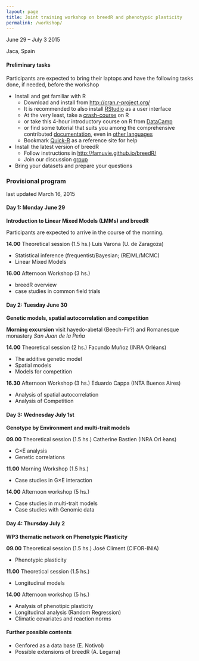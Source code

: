 ```yaml
---
layout: page
title: Joint training workshop on breedR and phenotypic plasticity
permalink: /workshop/
---
```



June 29 – July 3 2015

Jaca, Spain


#### Preliminary tasks

Participants are expected to bring their laptops and have the following
tasks done, if needed, before the workshop

- Install and get familiar with R
  - Download and install from <http://cran.r-project.org/>
  - It is recommended to also install
    [RStudio](http://www.rstudio.com/) as a user interface
  - At the very least, take a
    [crash-course](http://spatial.ly/2013/05/crash/) on R
  - or take this 4-hour introductory course on R from
    [DataCamp](https://www.datacamp.com/courses/free-introduction-to-r)
  - or find some tutorial that suits you among the comprehensive
    contributed [documentation](http://cran.r-project.org/other-docs.html), even in
    [other
    languages](http://cran.r-project.org/other-docs.html#nenglish)
  - Bookmark [Quick-R](http://www.statmethods.net/) as a reference
    site for help
- Install the latest version of breedR
  - Follow instructions in <http://famuvie.github.io/breedR/>
  - Join our discussion
    [group](http://groups.google.com/group/breedr)
- Bring your datasets and prepare your questions

### Provisional program
last updated March 16, 2015


#### Day 1: Monday June 29 

**Introduction to Linear Mixed Models (LMMs) and breedR**

Participants are expected to arrive in the course of the morning.

**14.00** Theoretical session (1.5 hs.) Luis Varona (U. de Zaragoza)

- Statistical inference (frequentist/Bayesian; (RE)ML/MCMC)
- Linear Mixed Models

**16.00** Afternoon Workshop (3 hs.) 

- breedR overview
- case studies in common field trials

#### Day 2: Tuesday June 30

**Genetic models, spatial autocorrelation and competition**

**Morning excursion** visit hayedo-abetal (Beech-Fir?) and Romanesque
monastery *San Juan de la Peña*

**14.00** Theoretical session (2 hs.) Facundo Muñoz (INRA Orléans)
- The additive genetic model
- Spatial models
- Models for competition

**16.30** Afternoon Workshop (3 hs.) Eduardo Cappa (INTA Buenos Aires)
- Analysis of spatial autocorrelation
- Analysis of Competition

#### Day 3: Wednesday July 1st

**Genotype by Environment and multi-trait models**

**09.00** Theoretical session (1.5 hs.) Catherine Bastien (INRA Orl ́eans)
- G×E analysis
- Genetic correlations

**11.00** Morning Workshop (1.5 hs.)
- Case studies in G×E interaction

**14.00** Afternoon workshop (5 hs.)
- Case studies in multi-trait models
- Case studies with Genomic data

#### Day 4: Thursday July 2

**WP3 thematic network on Phenotypic Plasticity**


**09.00** Theoretical session (1.5 hs.) José Climent (CIFOR-INIA)
- Phenotypic plasticity

**11.00** Theoretical session (1.5 hs.)
- Longitudinal models

**14.00** Afternoon workshop (5 hs.)
- Analysis of phenotipic plasticity
- Longitudinal analysis (Random Regression)
- Climatic covariates and reaction norms

#### Further possible contents 

- Genfored as a data base (E. Notivol)
- Possible extensions of breedR (A. Legarra)



